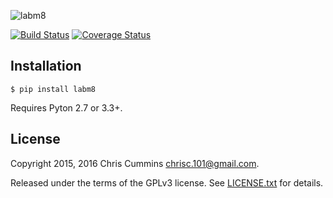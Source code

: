 ![labm8](https://raw.github.com/ChrisCummins/labm8/master/docs/logo.jpg)

[![Build Status](https://travis-ci.org/ChrisCummins/labm8.svg?branch=master)](https://travis-ci.org/ChrisCummins/labm8) [![Coverage Status](https://coveralls.io/repos/github/ChrisCummins/labm8/badge.svg?branch=master)](https://coveralls.io/github/ChrisCummins/labm8?branch=master)

## Installation

```
$ pip install labm8
```

Requires Pyton 2.7 or 3.3+.

## License

Copyright 2015, 2016 Chris Cummins <chrisc.101@gmail.com>.

Released under the terms of the GPLv3 license. See [LICENSE.txt](/LICENSE.txt)
for details.
